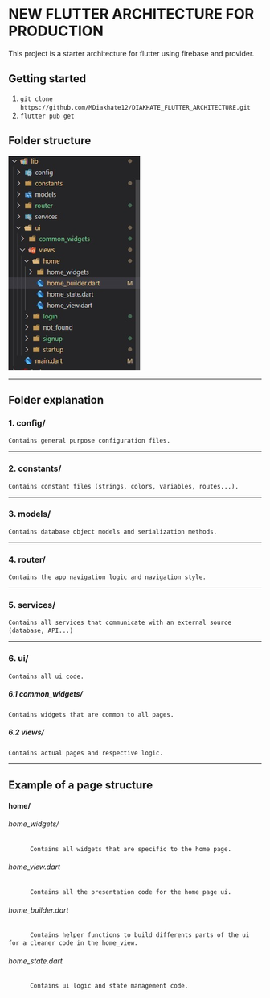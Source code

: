 # NEW FLUTTER ARCHITECTURE FOR PRODUCTION
This project is a starter architecture for flutter using firebase and provider. 
## Getting started 
1. `git clone https://github.com/MDiakhate12/DIAKHATE_FLUTTER_ARCHITECTURE.git`
2. `flutter pub get`    
## Folder structure
![Image of Folder Structure](https://github.com/MDiakhate12/DIAKHATE_FLUTTER_ARCHITECTURE/blob/master/tree.jpg)
***
## Folder explanation

  ### 1. config/
    Contains general purpose configuration files.
  *** 
  ### 2. constants/
    Contains constant files (strings, colors, variables, routes...).
  *** 
  ### 3. models/
    Contains database object models and serialization methods. 
  *** 
  ### 4. router/
    Contains the app navigation logic and navigation style.
  *** 
  ### 5. services/
    Contains all services that communicate with an external source (database, API...)
  *** 
  ### 6. ui/
    Contains all ui code. 
   ##### 6.1 common_widgets/
    Contains widgets that are common to all pages.
    
   ##### 6.2 views/
    Contains actual pages and respective logic.
  ***
## Example of a page structure

   #### home/
   ###### home_widgets/
          Contains all widgets that are specific to the home page.
   ###### home_view.dart
          Contains all the presentation code for the home page ui.
   ###### home_builder.dart
          Contains helper functions to build differents parts of the ui for a cleaner code in the home_view.
   ###### home_state.dart
          Contains ui logic and state management code.
